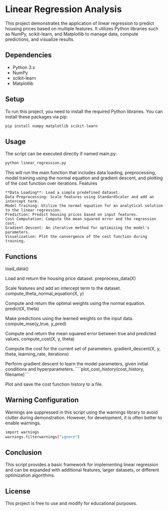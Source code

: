 # Linear Regression Analysis

This project demonstrates the application of linear regression to predict housing prices based on multiple features. It utilizes Python libraries such as NumPy, scikit-learn, and Matplotlib to manage data, compute predictions, and visualize results.

## Dependencies

- Python 3.x
- NumPy
- scikit-learn
- Matplotlib

## Setup

To run this project, you need to install the required Python libraries. You can install these packages via pip:

```bash
pip install numpy matplotlib scikit-learn
```

## Usage

The script can be executed directly if named main.py:
```bash
python linear_regression.py
```

This will run the main function that includes data loading, preprocessing, model training using the normal equation and gradient descent, and plotting of the cost function over iterations.
Features

    **Data Loading**: Load a simple predefined dataset.
    Data Preprocessing: Scale features using StandardScaler and add an intercept term.
    Model Training: Utilize the normal equation for an analytical solution to the linear regression.
    Prediction: Predict housing prices based on input features.
    Cost Computation: Compute the mean squared error and the regression cost.
    Gradient Descent: An iterative method for optimizing the model's parameters.
    Visualization: Plot the convergence of the cost function during training.

## Functions
load_data()

Load and return the housing price dataset.
preprocess_data(X)

Scale features and add an intercept term to the dataset.
compute_theta_normal_equation(X, y)

Compute and return the optimal weights using the normal equation.
predict(X, theta)

Make predictions using the learned weights on the input data.
compute_mse(y_true, y_pred)

Compute and return the mean squared error between true and predicted values.
compute_cost(X, y, theta)

Compute the cost for the current set of parameters.
gradient_descent(X, y, theta, learning_rate, iterations)

Perform gradient descent to learn the model parameters, given initial conditions and hyperparameters.
````plot_cost_history(cost_history, filename)```

Plot and save the cost function history to a file.


## Warning Configuration

Warnings are suppressed in this script using the warnings library to avoid clutter during demonstration. However, for development, it is often better to enable warnings.
```bash
import warnings
warnings.filterwarnings("ignore")
```


## Conclusion

This script provides a basic framework for implementing linear regression and can be expanded with additional features, larger datasets, or different optimization algorithms.

## License

This project is free to use and modify for educational purposes.
